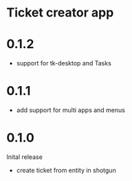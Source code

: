 # Ticket creator app

# 0.1.2

* support for tk-desktop and Tasks 

# 0.1.1

* add support for multi apps and menus

# 0.1.0

Inital release

* create ticket from entity in shotgun